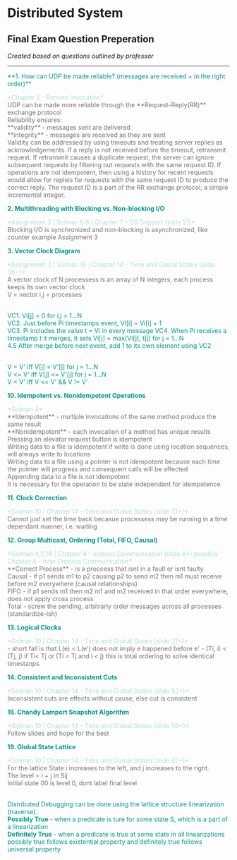 Distributed System
===
## Final Exam Question Preperation
*Created based on questions outlined by professor*

---

<style>
.question {
	color: #009688;
}
.answer {
	color: #727272;
}
.index {
	color: #B2DFDB;
}
</style>

<div class="question">
**1. How can UDP be made reliable? (messages are received + in the right order)**
<p class="answer">
<span class="index">
*Chapter 5 - Remote Invocation* <br>
</span>
UDP can be made more reliable through the **Request-Reply(RR)** exchange protocol <br>
Reliability ensures: <br>
**validity** - messages sent are delivered <br>
**integrity** - messages are received as they are sent <br>
Validity can be addressed by using timeouts and treating server replies as acknowledgements.
If a reply is not received before the timeout, retransmit request. If retransmit causes a
duplicate request, the server can ignore subsequent requests by filtering out requests with
the same request ID. If operations are not idempotent, then using a history for recent
requests would allow for replies for requests with the same request ID to produce the correct
reply. The request ID is a part of the RR exchange protocol, a simple incremental integer.
</p>

**2. Multithreading with Blocking vs. Non-blocking I/O**
<p class="answer">
<span class="index">
*Assignment 3 | Solman 6.8 | Chapter 7 - OS Support (slide 21)* <br>
</span>
Blocking I/O is synchronized and non-blocking is asynchronized, like counter example
Assignment 3
</p>

**3. Vector Clock Diagram**
<p class="answer">
<span class="index">
*Assignment 3 | Solman 10 | Chapter 14 - Time and Global States (slide 36+)* <br>
</span>
A vector clock of N processess is an array of N integers, each process keeps its own vector clock <br>
V = vector i,j = processes <br><br>

VC1. Vi[j] = 0 for i,j = 1...N <br>
VC2. Just before Pi timestamps event, Vi[i] = Vi[i] + 1 <br>
VC3. Pi includes the value t = Vi in every message
VC4. When Pi receives a timestamp t it merges, it sets Vi[j] = max(Vi[j], t[j] for j = 1...N <br>
4.5 After merge before next event, add 1 to its own element using VC2 <br><br>

V = V' iff V[j] = V'[j] for j = 1...N <br>
V <= V' iff V[j] <= V'[j] for j = 1...N <br>
V < V' iff V <= V' && V != V' <br>
</p>

**10. Idempotent vs. Nonidempotent Operations**
<p class="answer">
<span class="index">
*Solman 4* <br>
</span>
**Idempotent** - multiple invocations of the same method produce the same result <br>
**Nonidempotent** - each invocation of a method has unique results <br>
Pressing an elevator request button is idempotent <br>
Writing data to a file is idempotent if write is done using location sequences, will always write to locations<br>
Writing data to a file using a pointer is not idempotent because each time the pointer will progress and consequent calls will be affected <br>
Appending data to a file is not idempotent <br>
It is necessary for the operation to be state independant for idempotence
</p>

**11. Clock Correction**
<p class="answer">
<span class="index">
*Solman 10 | Chapter 14 - Time and Global States (slide 13+)* <br>
</span>
Cannot just set the time back becasue processess may be running in a time dependant manner, i.e. waiting
</p>

**12. Group Multicast, Ordering (Total, FIFO, Causal)**
<p class="answer">
<span class="index">
*Solman 4,11,16 | Chapter 6 - Indirect Communication (slide 8+) possibly Chapter 4 - Inter Process Communication* <br>
</span>
**Correct Process** - is a proccess that isnt in a fault or isnt faulty <br>
Causal - if p1 sends m1 to p2 causing p2 to send m2 then m1 must receive before m2 everywhere (causal relationships) <br>
FIFO - if p1 sends m1 then m2 m1 and m2 received in that order everywhere, does not apply cross process <br>
Total - screw the sending, arbitrarly order messages across all processes (standardize-ish)
</p>

**13. Logical Clocks**
<p class="answer">
<span class="index">
*Solman 10 | Chapter 14 - Time and Global States (slide 31+)* <br>
</span>
- short fall is that L(e) < L(e') does not imply e happened before e'
- (Ti, i) < (Tj, j) if Ti< Tj or (Ti = Tj and i < j) this is total ordering to solve identical timestanps
</p>

**14. Consistent and Inconsistent Cuts**
<p class="answer">
<span class="index">
*Solman 10 | Chapter 14 - Time and Global States (slide 52+)* <br>
</span>
Inconsistent cuts are effects without cause, else cut is consistent
</p>

**16. Chandy Lamport Snapshot Algorithm**
<p class="answer">
<span class="index">
*Solman 10 | Chapter 14 - Time and Global States (slide 56+)* <br>
</span>
Follow slides and hope for the best
</p>

**19. Global State Lattice**
<p class="answer">
<span class="index">
*Solman 10 | Chapter 14 - Time and Global States (slide 67+)* <br>
</span>
For the lattice State i increases to the left, and j increases to the right. <br>
The level = i + j in Sij <br>
Initial state 00 is level 0, dont label final level <br><br>

Distributed Debugging can be done using the lattice structure linearization (traverse). <br>
**Possibly True** - when a predicate is ture for some state S, which is a part of a linearization <br>
**Definitely True** - when a predicate is true at some state in all linearizations <br>
possibly true follows existential property and definitely true follows universal property
</p>
</div>